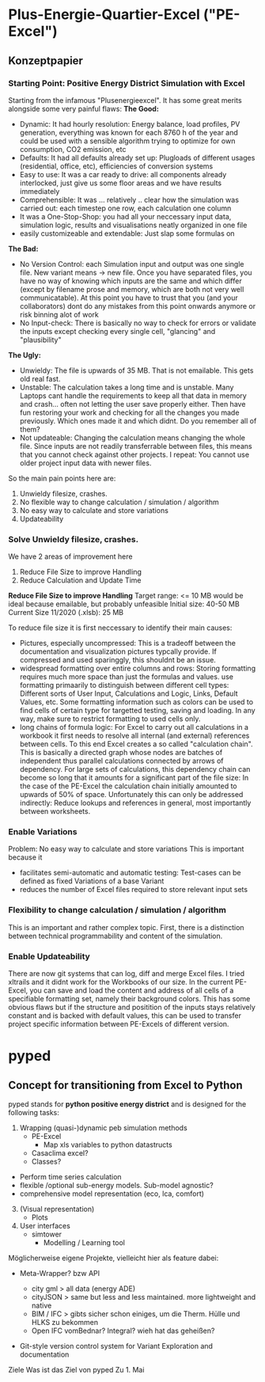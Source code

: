 # Plus-Energie-Quartier-Excel ("PE-Excel")
## Konzeptpapier 
### Starting Point: Positive Energy District Simulation with Excel
Starting from the infamous "Plusenergieexcel". It has some great merits alongside some very painful flaws:
**The Good:**
* Dynamic: It had hourly resolution: Energy balance, load profiles, PV generation, everything was known for each 8760 h of the year and could be used with a sensible algorithm trying to optimize for own consumption, CO2 emission, etc
* Defaults: It had all defaults already set up: Plugloads of different usages (residential, office, etc), efficiencies of conversion systems
* Easy to use: It was a car ready to drive: all components already interlocked, just give us some floor areas and we have results immediately
* Comprehensible: It was … relatively .. clear how the simulation was carried out: each timestep one row, each calculation one column
* It was a One-Stop-Shop: you had all your neccessary input data, simulation logic, results and visualisations neatly organized in one file
* easily customizeable and extendable: Just slap some formulas on
	
**The Bad:**
* No Version Control: each Simulation input and output was one single file. New variant means -> new file. Once you have separated files, you have no way of knowing which inputs are the same and which differ (except by filename prose and memory, which are both not very well communicatable). At this point you have to trust that you (and your collaborators) dont do any mistakes from this point onwards anymore or risk binning alot of work
* No Input-check: There is basically no way to check for errors or validate the inputs except checking every single cell, "glancing" and "plausibility"
	
**The Ugly:**
* Unwieldy: The file is upwards of 35 MB. That is not emailable. This gets old real fast.
* Unstable: The calculation takes a long time and is unstable. Many Laptops cant handle the requirements to keep all that data in memory and crash… often not letting the user save properly either. Then have fun restoring your work and checking for all the changes you made previously. Which ones made it and which didnt. Do you remember all of them? 
* Not updateable: Changing the calculation means changing the whole file. Since inputs are not readily transferrable between files, this means that you cannot check against other projects. I repeat: You cannot use older project input data with newer files.
	
So the main pain points here are:
1. Unwieldy filesize, crashes.
2. No flexible way to change calculation / simulation / algorithm
3. No easy way to calculate and store variations
4. Updateability

 ### Solve Unwieldy filesize, crashes.
We have 2 areas of improvement here
1. Reduce File Size to improve Handling
2. Reduce Calculation and Update Time

**Reduce File Size to improve Handling**
Target range: <= 10 MB would be ideal  because emailable, but probably unfeasible
Initial size: 40-50 MB
Current Size 11/2020 (.xlsb): 25 MB

To reduce file size it is first neccessary to identify their main causes:
* Pictures, especially uncompressed: This is a tradeoff between the documentation and visualization pictures typcally provide. If compressed and used sparinggly, this shouldnt be an issue. 
* widespread formatting over entire columns and rows: Storing formatting requires much more space than just the formulas and values. use formatting primaarily to distinguish between different cell types: Different sorts of User Input, Calculations and Logic, Links, Default Values, etc. Some formatting information such as colors can be used to find cells of certain type for targetted testing, saving and loading. In any way, make sure to restrict formatting to used cells only. 
* long chains of formula logic: For Excel to carry out all calculations in a workbook it first needs to resolve all internal (and external) references between cells. To this end Excel creates a so called "calculation chain". This is basically a directed graph whose nodes are batches of independent thus parallel calculations connected by arrows of dependency. For large sets of calculations, this dependency chain can become so long that it amounts for a significant part of the file size: In the case of the PE-Excel the calculation chain initially amounted to upwards of 50% of space. Unfortunately this can only be addressed indirectly: Reduce lookups and references in general, most importantly between worksheets.   

### Enable Variations
Problem: No easy way to calculate and store variations
This is important because it 
* facilitates semi-automatic and automatic testing: Test-cases can be defined as fixed Variations of a base Variant
* reduces the number of Excel files required to store relevant input sets

### Flexibility to change calculation / simulation / algorithm
This is an important and rather complex topic.
First, there is a distinction between technical programmability and content of the simulation.

### Enable Updateability
There are now git systems that can log, diff and merge Excel files. I tried xltrails and it didnt work for the Workbooks of our size. 
In the current PE-Excel, you can save and load the content and address of all cells of a specifiable formatting set, namely their background colors. This has some obvious flaws but if the structure and positition of the inputs stays relatively constant and is backed with default values, this can be used to transfer project specific information between PE-Excels of different version.

# pyped  
## Concept for transitioning from Excel to Python

pyped stands for **python positive energy district** and is designed for the
following tasks:
1. Wrapping (quasi-)dynamic peb simulation methods
    * PE-Excel
        * Map xls variables to python datastructs
    * Casaclima excel?
    * Classes?
* Perform time series calculation
* flexible /optional sub-energy models. Sub-model agnostic?
* comprehensive model representation
    (eco, lca, comfort)
3. (Visual representation)
    * Plots
4. User interfaces
    * simtower
        * Modelling / Learning tool

Möglicherweise eigene Projekte, vielleicht hier als feature dabei:
* Meta-Wrapper? bzw API
    * city gml > all data (energy ADE)
    * cityJSON > same but less and less maintained. more lightweight and native
    * BIM / IFC > gibts sicher schon einiges, um die Therm. Hülle und HLKS zu bekommen
    * Open IFC vomBednar? Integral? wieh hat das geheißen?

* Git-style version control system for Variant Exploration and documentation

Ziele Was ist das Ziel von pyped
Zu 1. Mai
